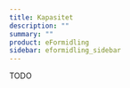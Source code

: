 ```yaml
---
title: Kapasitet
description: ""
summary: ""
product: eFormidling
sidebar: eformidling_sidebar
---
```


TODO
